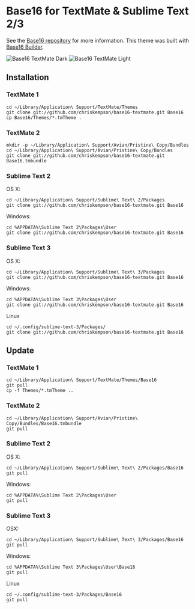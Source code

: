 # Base16 for TextMate & Sublime Text 2/3

See the [Base16 repository](https://github.com/chriskempson/base16) for more information.
This theme was built with [Base16 Builder](https://github.com/chriskempson/base16-builder).

![Base16 TextMate Dark](https://raw.github.com/chriskempson/base16-textmate/master/Images/base16-textmate-dark.png)
![Base16 TextMate Light](https://raw.github.com/chriskempson/base16-textmate/master/Images/base16-textmate-light.png)

## Installation

### TextMate 1
    cd ~/Library/Application\ Support/TextMate/Themes
    git clone git://github.com/chriskempson/base16-textmate.git Base16
    cp Base16/Themes/*.tmTheme .

### TextMate 2
    mkdir -p ~/Library/Application\ Support/Avian/Pristine\ Copy/Bundles
    cd ~/Library/Application\ Support/Avian/Pristine\ Copy/Bundles
    git clone git://github.com/chriskempson/base16-textmate.git Base16.tmbundle

### Sublime Text 2
OS X:

    cd ~/Library/Application\ Support/Sublime\ Text\ 2/Packages
    git clone git://github.com/chriskempson/base16-textmate.git Base16

Windows:

    cd %APPDATA%\Sublime Text 2\Packages\User
    git clone git://github.com/chriskempson/base16-textmate.git Base16

### Sublime Text 3
OS X:

    cd ~/Library/Application\ Support/Sublime\ Text\ 3/Packages
    git clone git://github.com/chriskempson/base16-textmate.git Base16

Windows:

    cd %APPDATA%\Sublime Text 3\Packages\User
    git clone git://github.com/chriskempson/base16-textmate.git Base16

Linux

    cd ~/.config/sublime-text-3/Packages/
    git clone git://github.com/chriskempson/base16-textmate.git Base16

## Update

### TextMate 1
    cd ~/Library/Application\ Support/TextMate/Themes/Base16
    git pull
    cp -f Themes/*.tmTheme ..

### TextMate 2
    cd ~/Library/Application\ Support/Avian/Pristine\ Copy/Bundles/Base16.tmbundle
    git pull

### Sublime Text 2
OS X:

    cd ~/Library/Application\ Support/Sublime\ Text\ 2/Packages/Base16
    git pull

Windows:

    cd %APPDATA%\Sublime Text 2\Packages\User
    git pull

### Sublime Text 3
OSX:

    cd ~/Library/Application\ Support/Sublime\ Text\ 3/Packages/Base16
    git pull

Windows:

    cd %APPDATA%\Sublime Text 3\Packages\User\Base16
    git pull

Linux

    cd ~/.config/sublime-text-3/Packages/Base16
    git pull
